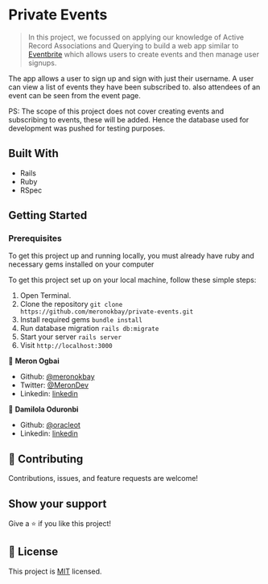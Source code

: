 # Private Events

> In this project, we focussed on applying our knowledge of Active Record Associations and Querying to build a web app similar to [Eventbrite](http://www.eventbrite.com/) which allows users to create events and then manage user signups.

The app allows a user to sign up and sign with just their username. A user can view a list of events they have been subscribed to. also attendees of an event can be seen from the event page.

PS: The scope of this project does not cover creating events and subscribing to events, these will be added. Hence the database used for development was pushed for testing purposes.

## Built With

- Rails
- Ruby
- RSpec

## Getting Started

### Prerequisites

To get this project up and running locally, you must already have ruby and necessary gems installed on your computer

To get this project set up on your local machine, follow these simple steps:

1. Open Terminal.
2. Clone the repository `git clone https://github.com/meronokbay/private-events.git`
3. Install required gems `bundle install`
4. Run database migration `rails db:migrate`
5. Start your server `rails server`
6. Visit `http://localhost:3000`

👤 **Meron Ogbai**

- Github: [@meronokbay](https://github.com/meronokbay)
- Twitter: [@MeronDev](https://twitter.com/MeronDev)
- Linkedin: [linkedin](https://linkedin.com/in/meron-ogbai/)

👤 **Damilola Oduronbi**

- Github: [@oracleot](https://github.com/oracleot)
- Linkedin: [linkedin](https://linkedin.com/in/doduronbi/)

## 🤝 Contributing

Contributions, issues, and feature requests are welcome!

## Show your support

Give a ⭐️ if you like this project!

## 📝 License

This project is [MIT](lic.url) licensed.
